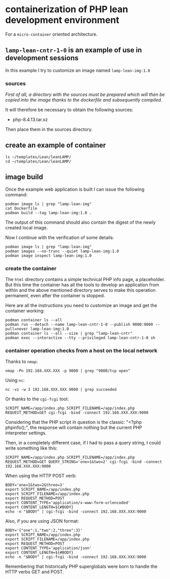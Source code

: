 # containerization of PHP lean development environment

For a `micro-container` oriented architecture.

## `lamp-lean-cntr-1-0` is an example of use in development sessions

In this example I try to customize an image named `lamp-lean-img:1.0`

### sources

_First of all, a directory with the sources must be prepared which will then be copied into the image thanks to the dockerfile and subsequently compiled._

It will therefore be necessary to obtain the following sources:

- php-8.4.13.tar.xz

Then place them in the sources directory.

## create an example of container

```shell
ls ~/templates/Lean/leanLAMP/
cd ~/templates/Lean/leanLAMP/
```

## image build

Once the example web application is built I can issue the following command:

```shell
podman image ls | grep "lamp-lean-img"
cat Dockerfile
podman build --tag lamp-lean-img:1.0 .
```

The output of this command should also contain the digest of the newly created local image.

Now I continue with the verification of some details:

```shell
podman image ls | grep "lamp-lean-img"
podman images --no-trunc --quiet lamp-lean-img:1.0
podman image inspect lamp-lean-img:1.0
```

### create the container

The `html` directory contains a simple technical PHP info page, a placeholder. But this time the container has all the tools to develop an application from within and the above mentioned directory serves to make this operation permanent, even after the container is stopped.

Here are all the instructions you need to customize an image and get the container working:

```shell
podman container ls --all
podman run --detach --name lamp-lean-cntr-1-0 --publish 9000:9000 --pull=never lamp-lean-img:1.0
podman container ls --all --size | grep "lamp-lean-cntr"
podman exec --interactive --tty --privileged lamp-lean-cntr-1-0 sh
```

### container operation checks from a host on the local network

Thanks to `nmap`:

```shell
nmap -Pn 192.168.XXX.XXX -p 9000 | grep "9000/tcp open"
```

Using `nc`:

```shell
nc -vz -w 3 192.168.XXX.XXX 9000 | grep succeeded
```

Or thanks to the `cgi-fcgi` tool:

```shell
SCRIPT_NAME=/app/index.php SCRIPT_FILENAME=/app/index.php REQUEST_METHOD=GET cgi-fcgi -bind -connect 192.168.XXX.XXX:9000
```

Considering that the PHP script in question is the classic: "<?php phpinfo();", the response will contain nothing but the current PHP interpreter settings.

Then, in a completely different case, if I had to pass a query string, I could write something like this:

```shell
SCRIPT_NAME=/app/index.php SCRIPT_FILENAME=/app/index.php REQUEST_METHOD=GET QUERY_STRING='one=1&two=2' cgi-fcgi -bind -connect 192.168.XXX.XXX:9000
```

When using the HTTP POST verb:

```shell
BODY='one=1&two=2&three=3'
export SCRIPT_NAME=/app/index.php
export SCRIPT_FILENAME=/app/index.php
export REQUEST_METHOD=POST
export CONTENT_TYPE='application/x-www-form-urlencoded'
export CONTENT_LENGTH=${#BODY}
echo -n "$BODY" | cgi-fcgi -bind -connect 192.168.XXX.XXX:9000
```

Also, if you are using JSON format:

```shell
BODY='{"one":1,"two":2,"three":3}'
export SCRIPT_NAME=/app/index.php
export SCRIPT_FILENAME=/app/index.php
export REQUEST_METHOD=POST
export CONTENT_TYPE='application/json'
export CONTENT_LENGTH=${#BODY}
echo -n "$BODY" | cgi-fcgi -bind -connect 192.168.XXX.XXX:9000
```

Remembering that historically PHP superglobals were born to handle the HTTP verbs GET and POST.
